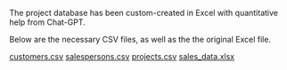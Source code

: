 The project database has been custom-created in Excel
with quantitative help from Chat-GPT. 

Below are the necessary CSV files, as well as the
the original Excel file.


[customers.csv](https://github.com/andrwbrntt/Portfolio/files/13908779/customers.csv)
[salespersons.csv](https://github.com/andrwbrntt/Portfolio/files/13908778/salespersons.csv)
[projects.csv](https://github.com/andrwbrntt/Portfolio/files/13908777/projects.csv)
[sales_data.xlsx](https://github.com/andrwbrntt/Portfolio/files/13908789/sales_data.xlsx)
